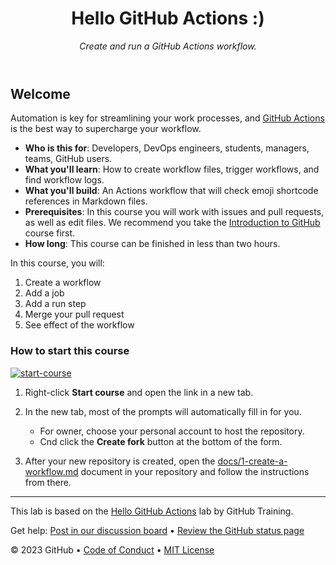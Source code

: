 <header>

# Hello GitHub Actions :)

_Create and run a GitHub Actions workflow._

</header>

## Welcome

Automation is key for streamlining your work processes, and [GitHub Actions](https://docs.github.com/actions) is the best way to supercharge your workflow.

- **Who is this for**: Developers, DevOps engineers, students, managers, teams, GitHub users.
- **What you'll learn**: How to create workflow files, trigger workflows, and find workflow logs.
- **What you'll build**: An Actions workflow that will check emoji shortcode references in Markdown files.
- **Prerequisites**: In this course you will work with issues and pull requests, as well as edit files. We recommend you take the [Introduction to GitHub](https://github.com/skills/introduction-to-github) course first.
- **How long**: This course can be finished in less than two hours.

In this course, you will:

1. Create a workflow
2. Add a job
3. Add a run step
4. Merge your pull request
5. See effect of the workflow

### How to start this course

[![start-course](https://user-images.githubusercontent.com/1221423/235727646-4a590299-ffe5-480d-8cd5-8194ea184546.svg)](https://github.com/Ben10k/skills-hello-github-actions/fork)
1. Right-click **Start course** and open the link in a new tab.
1. In the new tab, most of the prompts will automatically fill in for you.
    - For owner, choose your personal account to host the repository.
    - Cnd click the **Create fork** button at the bottom of the form.

1. After your new repository is created, open the [docs/1-create-a-workflow.md](docs/1-create-a-workflow.md) document in your repository and follow the instructions from there.

<footer>

---
This lab is based on the [Hello GitHub Actions](https://github.com/skills/hello-github-actions) lab by GitHub Training.

Get help: [Post in our discussion board](https://github.com/orgs/skills/discussions/categories/hello-github-actions) &bull; [Review the GitHub status page](https://www.githubstatus.com/)

&copy; 2023 GitHub &bull; [Code of Conduct](https://www.contributor-covenant.org/version/2/1/code_of_conduct/code_of_conduct.md) &bull; [MIT License](https://gh.io/mit)

</footer>
